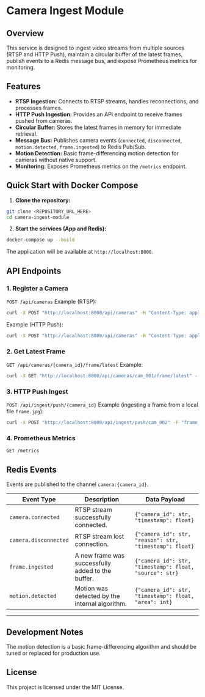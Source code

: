 # Camera Ingest Module

## Overview
This service is designed to ingest video streams from multiple sources (RTSP and HTTP Push), maintain a circular buffer of the latest frames, publish events to a Redis message bus, and expose Prometheus metrics for monitoring.

## Features
- **RTSP Ingestion:** Connects to RTSP streams, handles reconnections, and processes frames.
- **HTTP Push Ingestion:** Provides an API endpoint to receive frames pushed from cameras.
- **Circular Buffer:** Stores the latest frames in memory for immediate retrieval.
- **Message Bus:** Publishes camera events (`connected`, `disconnected`, `motion.detected`, `frame.ingested`) to Redis Pub/Sub.
- **Motion Detection:** Basic frame-differencing motion detection for cameras without native support.
- **Monitoring:** Exposes Prometheus metrics on the `/metrics` endpoint.

## Quick Start with Docker Compose
1. **Clone the repository:**
```bash
git clone <REPOSITORY_URL_HERE>
cd camera-ingest-module
```
2. **Start the services (App and Redis):**
```bash
docker-compose up --build
```
The application will be available at `http://localhost:8000`.

## API Endpoints
### 1. Register a Camera
`POST /api/cameras`
Example (RTSP):
```bash
curl -X POST "http://localhost:8000/api/cameras" -H "Content-Type: application/json" -d '{"id": "cam_001", "source_type": "rtsp", "source_url": "rtsp://user:password@ip:port/stream"}'
```
Example (HTTP Push):
```bash
curl -X POST "http://localhost:8000/api/cameras" -H "Content-Type: application/json" -d '{"id": "cam_002", "source_type": "http_push"}'
```
### 2. Get Latest Frame
`GET /api/cameras/{camera_id}/frame/latest`
Example:
```bash
curl -X GET "http://localhost:8000/api/cameras/cam_001/frame/latest" --output latest_frame.jpg
```
### 3. HTTP Push Ingest
`POST /api/ingest/push/{camera_id}`
Example (ingesting a frame from a local file `frame.jpg`):
```bash
curl -X POST "http://localhost:8000/api/ingest/push/cam_002" -F "frame_file=@frame.jpg" -F "timestamp=$(date +%s.%N)"
```
### 4. Prometheus Metrics
`GET /metrics`

## Redis Events
Events are published to the channel `camera:{camera_id}`.

| Event Type | Description | Data Payload |
|---|---|---|
| `camera.connected` | RTSP stream successfully connected. | `{"camera_id": str, "timestamp": float}` |
| `camera.disconnected` | RTSP stream lost connection. | `{"camera_id": str, "reason": str, "timestamp": float}` |
| `frame.ingested` | A new frame was successfully added to the buffer. | `{"camera_id": str, "timestamp": float, "source": str}` |
| `motion.detected` | Motion was detected by the internal algorithm. | `{"camera_id": str, "timestamp": float, "area": int}` |

---

## Development Notes
The motion detection is a basic frame-differencing algorithm and should be tuned or replaced for production use.

## License
This project is licensed under the MIT License.

